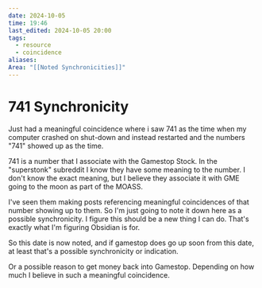 ```yaml
---
date: 2024-10-05
time: 19:46
last_edited: 2024-10-05 20:00
tags:
  - resource
  - coincidence
aliases: 
Area: "[[Noted Synchronicities]]"
---
```

# 741 Synchronicity
Just had a meaningful coincidence where i saw 741 as the time when my computer crashed on shut-down and instead restarted and the numbers "741" showed up as the time.

741 is a number that I associate with the Gamestop Stock. In the "superstonk" subreddit I know they have some meaning to the number. I don't know the exact meaning, but I believe they associate it with GME going to the moon as part of the MOASS.

I've seen them making posts referencing meaningful coincidences of that number showing up to them. So I'm just going to note it down here as a possible synchronicity. I figure this should be a new thing I can do. That's exactly what I'm figuring Obsidian is for.

So this date is now noted, and if gamestop does go up soon from this date, at least that's a possible synchronicity or indication.

Or a possible reason to get money back into Gamestop. Depending on how much I believe in such a meaningful coincidence.
